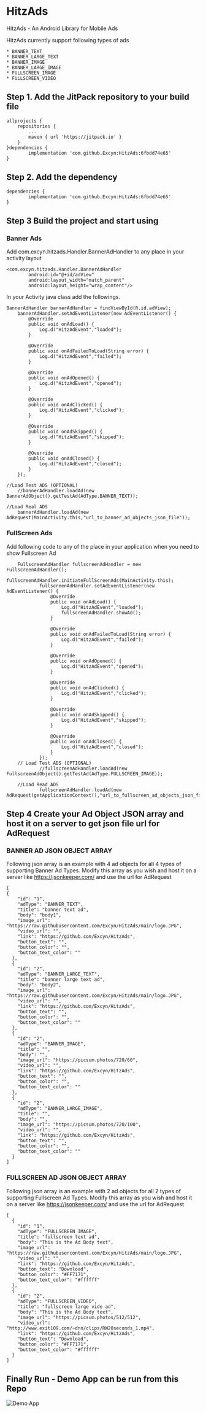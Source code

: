 # HitzAds
HitzAds - An Android Library for Mobile Ads

HitzAds currently support following types of ads

    * BANNER_TEXT
    * BANNER_LARGE_TEXT
    * BANNER_IMAGE
    * BANNER_LARGE_IMAGE
    * FULLSCREEN_IMAGE
    * FULLSCREEN_VIDEO

## Step 1. Add the JitPack repository to your build file

	allprojects {
		repositories {
			...
			maven { url 'https://jitpack.io' }
		}
	}dependencies {
	        implementation 'com.github.Excyn:HitzAds:6fbdd74e65'
	}
  
## Step 2. Add the dependency

	dependencies {
	        implementation 'com.github.Excyn:HitzAds:6fbdd74e65'
	}

## Step 3 Build the project and start using

### Banner Ads

Add com.excyn.hitzads.Handler.BannerAdHandler to any place in your activity layout

	<com.excyn.hitzads.Handler.BannerAdHandler
            android:id="@+id/adView"
            android:layout_width="match_parent"
            android:layout_height="wrap_content"/>
	   
In your Activity java class add the followings.

	BannerAdHandler bannerAdHandler = findViewById(R.id.adView);
        bannerAdHandler.setAdEventListener(new AdEventListener() {
            @Override
            public void onAdLoad() {
                Log.d("HitzAdEvent","loaded");
            }

            @Override
            public void onAdFailedToLoad(String error) {
                Log.d("HitzAdEvent","failed");
            }

            @Override
            public void onAdOpened() {
                Log.d("HitzAdEvent","opened");
            }

            @Override
            public void onAdClicked() {
                Log.d("HitzAdEvent","clicked");
            }

            @Override
            public void onAdSkipped() {
                Log.d("HitzAdEvent","skipped");
            }

            @Override
            public void onAdClosed() {
                Log.d("HitzAdEvent","closed");
            }
        });
	
	//Load Test ADS (OPTIONAL)
        //bannerAdHandler.loadAd(new BannerAdObject().getTestAd(AdType.BANNER_TEXT));
	
	//Load Real ADS
        bannerAdHandler.loadAd(new AdRequest(MainActivity.this,"url_to_banner_ad_objects_json_file"));
	
	
### FullScreen Ads

Add following code to any of the place in your application when you need to show Fullscreen Ad

		FullscreenAdHandler fullscreenAdHandler = new FullscreenAdHandler();
                fullscreenAdHandler.initiateFullScreenAds(MainActivity.this);
                fullscreenAdHandler.setAdEventListener(new AdEventListener() {
                    @Override
                    public void onAdLoad() {
                        Log.d("HitzAdEvent","loaded");
                        fullscreenAdHandler.showAd();
                    }

                    @Override
                    public void onAdFailedToLoad(String error) {
                        Log.d("HitzAdEvent","failed");
                    }

                    @Override
                    public void onAdOpened() {
                        Log.d("HitzAdEvent","opened");
                    }

                    @Override
                    public void onAdClicked() {
                        Log.d("HitzAdEvent","clicked");
                    }

                    @Override
                    public void onAdSkipped() {
                        Log.d("HitzAdEvent","skipped");
                    }

                    @Override
                    public void onAdClosed() {
                        Log.d("HitzAdEvent","closed");
                    }
                });
		// Load Test ADS (OPTIONAL)
                //fullscreenAdHandler.loadAd(new FullscreenAdObject().getTestAd(AdType.FULLSCREEN_IMAGE));
		
		//Load Read ADS
                fullscreenAdHandler.loadAd(new AdRequest(getApplicationContext(),"url_to_fullscreen_ad_objects_json_file"));

## Step 4 Create your Ad Object JSON array and host it on a server to get json file url for AdRequest

### BANNER AD JSON OBJECT ARRAY 

Following json array is an example with 4 ad objects for all 4 types of supporting Banner Ad Types. Modify this array as you wish and host it on a server like https://jsonkeeper.com/ and use the url for AdRequest 

	[
  	{
	    "id": "1",
	    "adType": "BANNER_TEXT",
	    "title": "banner text ad",
	    "body": "body1",
	    "image_url": "https://raw.githubusercontent.com/Excyn/HitzAds/main/logo.JPG",
	    "video_url": "",
	    "link": "https://github.com/Excyn/HitzAds",
	    "button_text": "",
	    "button_color": "",
	    "button_text_color": ""
	  },
	  {
	    "id": "2",
	    "adType": "BANNER_LARGE_TEXT",
	    "title": "banner large text ad",
	    "body": "body2",
	    "image_url": "https://raw.githubusercontent.com/Excyn/HitzAds/main/logo.JPG",
	    "video_url": "",
	    "link": "https://github.com/Excyn/HitzAds",
	    "button_text": "",
	    "button_color": "",
	    "button_text_color": ""
	  },
	  {
	    "id": "2",
	    "adType": "BANNER_IMAGE",
	    "title": "",
	    "body": "",
	    "image_url": "https://picsum.photos/720/60",
	    "video_url": "",
	    "link": "https://github.com/Excyn/HitzAds",
	    "button_text": "",
	    "button_color": "",
	    "button_text_color": ""
	  },
	  {
	    "id": "2",
	    "adType": "BANNER_LARGE_IMAGE",
	    "title": "",
	    "body": "",
	    "image_url": "https://picsum.photos/720/100",
	    "video_url": "",
	    "link": "https://github.com/Excyn/HitzAds",
	    "button_text": "",
	    "button_color": "",
	    "button_text_color": ""
	  }
	]

### FULLSCREEN AD JSON OBJECT ARRAY 

Following json array is an example with 2 ad objects for all 2 types of supporting Fullscreen Ad Types. Modify this array as you wish and host it on a server like https://jsonkeeper.com/ and use the url for AdRequest 

	[
	  {
	    "id": "1",
	    "adType": "FULLSCREEN_IMAGE",
	    "title": "fullscreen text ad",
	    "body": "This is the Ad Body text",
	    "image_url": "https://raw.githubusercontent.com/Excyn/HitzAds/main/logo.JPG",
	    "video_url": "",
	    "link": "https://github.com/Excyn/HitzAds",
	    "button_text": "Download",
	    "button_color": "#FF7171",
	    "button_text_color": "#ffffff"
	  },
	  {
	    "id": "2",
	    "adType": "FULLSCREEN_VIDEO",
	    "title": "fullscreen large vide ad",
	    "body": "This is the Ad Body text",
	    "image_url": "https://picsum.photos/512/512",
	    "video_url": "http://www.exit109.com/~dnn/clips/RW20seconds_1.mp4",
	    "link": "https://github.com/Excyn/HitzAds",
	    "button_text": "Download",
	    "button_color": "#FF7171",
	    "button_text_color": "#ffffff"
	  }
	]
	
## Finally Run - Demo App can be run from this Repo 

![Demo App](https://raw.githubusercontent.com/Excyn/HitzAds/main/Demo.jpeg)

